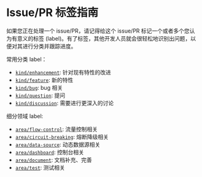 # Issue/PR 标签指南

如果您正在处理一个 issue/PR，请记得给这个 issue/PR 标记一个或者多个您认为有意义的标签 (label)。有了标签，其他开发人员就会很轻松地识别出问题，以便对其进行分类并跟踪进度。

常用分类 label：

- [`kind/enhancement`](https://github.com/alibaba/Sentinel/labels/kind%2Fenhancement): 针对现有特性的改进
- [`kind/feature`](https://github.com/alibaba/Sentinel/labels/kind%2Ffeature): 新的特性
- [`kind/bug`](https://github.com/alibaba/Sentinel/labels/kind%2Fbug): bug 相关
- [`kind/question`](https://github.com/alibaba/Sentinel/labels/kind%2Fquestion): 提问
- [`kind/discussion`](https://github.com/alibaba/Sentinel/labels/kind%2Fdiscussion): 需要进行更深入的讨论

细分领域 label:

- [`area/flow-control`](https://github.com/alibaba/Sentinel/labels/area%2Fflow-control): 流量控制相关
- [`area/circuit-breaking`](https://github.com/alibaba/Sentinel/labels/area%2Fcircuit-breaking): 熔断降级相关
- [`area/data-source`](https://github.com/alibaba/Sentinel/labels/area%2Farea/data-source): 动态数据源相关
- [`area/dashboard`](https://github.com/alibaba/Sentinel/labels/area%2Fdashboard): 控制台相关
- [`area/document`](https://github.com/alibaba/Sentinel/labels/area%2Fdocument): 文档补充、完善
- [`area/test`](https://github.com/alibaba/Sentinel/labels/area%2Ftest): 测试相关